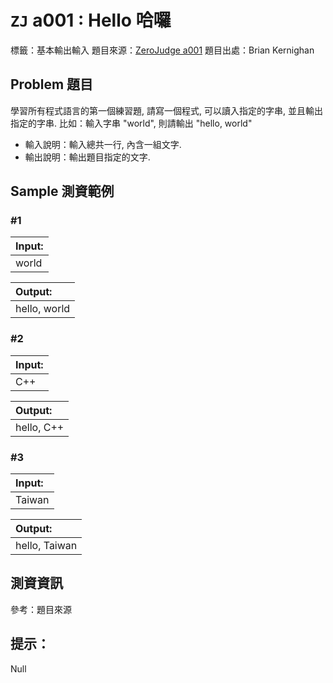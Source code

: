 
# `ZJ` a001 : Hello 哈囉

標籤：基本輸出輸入
題目來源：[ZeroJudge a001](https://zerojudge.tw/ShowProblem?problemid=a001)
題目出處：Brian Kernighan

## Problem 題目

學習所有程式語言的第一個練習題, 請寫一個程式, 可以讀入指定的字串, 並且輸出指定的字串. 比如：輸入字串 "world", 則請輸出 "hello, world"

* 輸入說明：輸入總共一行, 內含一組文字.
* 輸出說明：輸出題目指定的文字.

## Sample 測資範例

### #1

|Input:
|:-|
|world

|Output:
|:-|
|hello, world

### #2

|Input:
|:-|
|C++

|Output:
|:-|
|hello, C++

### #3

|Input:
|:-|
|Taiwan

|Output:
|:-|
|hello, Taiwan

## 測資資訊
參考：題目來源

## 提示：
Null
